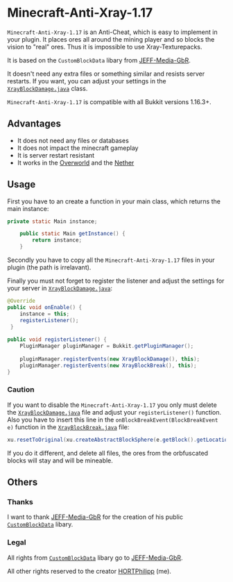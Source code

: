 # Minecraft-Anti-Xray-1.17
 
``Minecraft-Anti-Xray-1.17`` is an Anti-Cheat, which is easy to implement in your plugin. It places ores all around the mining player and so blocks the vision to "real" ores. Thus it is impossible to use Xray-Texturepacks.

It is based on the `CustomBlockData` libary from [JEFF-Media-GbR](https://github.com/JEFF-Media-GbR/CustomBlockData).

It doesn't need any extra files or something similar and resists server restarts.
If you want, you can adjust your settings in the [`XrayBlockDamage.java`](https://github.com/HORTPhilipp/Minecraft-Anti-Xray-1.17/blob/main/de/hortphilipp/src/anticheat/xray/XrayBlockDamage.java) class.

``Minecraft-Anti-Xray-1.17`` is compatible with all Bukkit versions 1.16.3+.

## Advantages

- It does not need any files or databases
- It does not impact the minecraft gameplay
- It is server restart resistant
- It works in the [Overworld](https://minecraft.fandom.com/wiki/Overworld) and the [Nether](https://minecraft.fandom.com/wiki/The_Nether)

## Usage

First you have to an create a function in your main class, which returns the main instance:

```java
private static Main instance;

    public static Main getInstance() {
        return instance;
    }
```

Secondly you have to copy all the ``Minecraft-Anti-Xray-1.17`` files in your plugin (the path is irrelavant).

Finally you must not forget to register the listener and adjust the settings for your server in [`XrayBlockDamage.java`](https://github.com/HORTPhilipp/Minecraft-Anti-Xray-1.17/blob/main/de/hortphilipp/src/anticheat/xray/XrayBlockDamage.java):

```java
@Override
public void onEnable() {
    instance = this;
    registerListener();
 }
    
public void registerListener() {
    PluginManager pluginManager = Bukkit.getPluginManager();
    
    pluginManager.registerEvents(new XrayBlockDamage(), this);
    pluginManager.registerEvents(new XrayBlockBreak(), this);
}
```

### Caution

If you want to disable the ``Minecraft-Anti-Xray-1.17`` you only must delete the [`XrayBlockDamage.java`](https://github.com/HORTPhilipp/Minecraft-Anti-Xray-1.17/blob/main/de/hortphilipp/src/anticheat/xray/XrayBlockDamage.java) file and adjust your `registerListener()` function. Also you have to insert this line in the `onBlockBreakEvent(BlockBreakEvent e)` function in the [`XrayBlockBreak.java`](https://github.com/HORTPhilipp/Minecraft-Anti-Xray-1.17/blob/main/de/hortphilipp/src/anticheat/xray/XrayBlockBreak.java) file:

```java
xu.resetToOriginal(xu.createAbstractBlockSphere(e.getBlock().getLocation(), 3));
```

If you do it different, and delete all files, the ores from the orbfuscated blocks will stay and will be mineable.


## Others

### Thanks

I want to thank [JEFF-Media-GbR](https://github.com/JEFF-Media-GbR/) for the creation of his public [`CustomBlockData`](https://github.com/JEFF-Media-GbR/CustomBlockData) libary.

### Legal

All rights from [`CustomBlockData`](https://github.com/JEFF-Media-GbR/CustomBlockData) libary go to [JEFF-Media-GbR](https://github.com/JEFF-Media-GbR/).

All other rights reserved to the creator [HORTPhilipp](https://github.com/HORTPhilipp/) (me).
